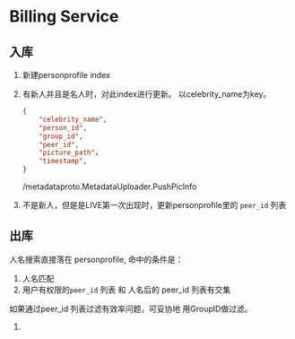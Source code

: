 # Billing Service

## 入库

1. 新建personprofile index

2. 有新人并且是名人时，对此index进行更新。 以celebrity_name为key。

   ```json
   {
       "celebrity_name", 
       "person_id",
       "group_id",
       "peer_id",
       "picture_path"，
       "timestamp",
   }
   ```

   /metadataproto.MetadataUploader.PushPicInfo  

3. 不是新人，但是是LIVE第一次出现时，更新personprofile里的 `peer_id` 列表

## 出库

人名搜索直接落在 personprofile,  命中的条件是：

1. 人名匹配
2. 用户有权限的`peer_id` 列表 和 人名后的 peer_id 列表有交集



如果通过peer_id 列表过滤有效率问题，可妥协地 用GroupID做过滤。















1. 